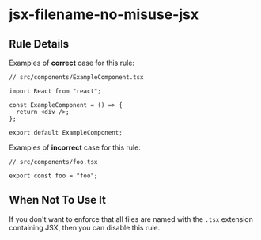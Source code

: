 # jsx-filename-no-misuse-jsx

## Rule Details

Examples of **correct** case for this rule:

```tsx
// src/components/ExampleComponent.tsx

import React from "react";

const ExampleComponent = () => {
  return <div />;
};

export default ExampleComponent;
```

Examples of **incorrect** case for this rule:

```tsx
// src/components/foo.tsx

export const foo = "foo";
```

## When Not To Use It

If you don't want to enforce that all files are named with the `.tsx` extension containing JSX, then you can disable this rule.
